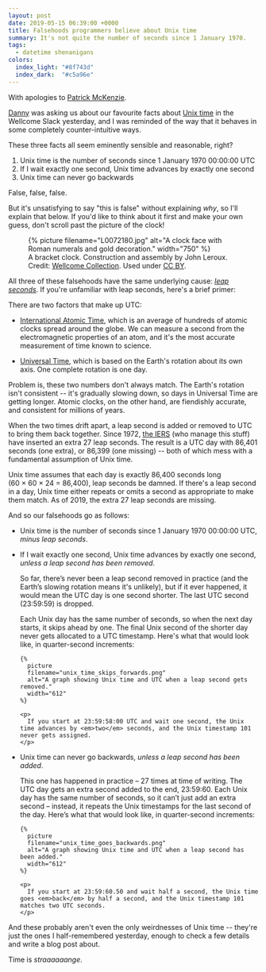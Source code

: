```yaml
---
layout: post
date: 2019-05-15 06:39:00 +0000
title: Falsehoods programmers believe about Unix time
summary: It's not quite the number of seconds since 1 January 1970.
tags:
  - datetime shenanigans
colors:
  index_light: "#8f743d"
  index_dark:  "#c5a96e"
---
```


With apologies to [Patrick McKenzie].

[Danny] was asking us about our favourite facts about [Unix time] in the Wellcome Slack yesterday, and I was reminded of the way that it behaves in some completely counter-intuitive ways.

These three facts all seem eminently sensible and reasonable, right?

1.  Unix time is the number of seconds since 1 January 1970 00:00:00 UTC
2.  If I wait exactly one second, Unix time advances by exactly one second
3.  Unix time can never go backwards

False, false, false.

But it's unsatisfying to say "this is false" without explaining *why*, so I'll explain that below.
If you'd like to think about it first and make your own guess, don't scroll past the picture of the clock!

<figure>
  {%
    picture
    filename="L0072180.jpg"
    alt="A clock face with Roman numerals and gold decoration."
    width="750"
  %}
  <figcaption>
    A bracket clock.
    Construction and assembly by John Leroux.
    Credit: <a href="https://wellcomecollection.org/works/t8v9t648">Wellcome Collection</a>.
    Used under <a href="https://creativecommons.org/licenses/by/4.0/">CC&nbsp;BY</a>.
  </figcaption>
</figure>

All three of these falsehoods have the same underlying cause: *[leap seconds]*.
If you're unfamiliar with leap seconds, here's a brief primer:

There are two factors that make up UTC:

*   [International Atomic Time], which is an average of hundreds of atomic clocks spread around the globe.
    We can measure a second from the electromagnetic properties of an atom, and it's the most accurate measurement of time known to science.

*   [Universal Time], which is based on the Earth's rotation about its own axis.
    One complete rotation is one day.

Problem is, these two numbers don't always match.
The Earth's rotation isn't consistent -- it's gradually slowing down, so days in Universal Time are getting longer.
Atomic clocks, on the other hand, are fiendishly accurate, and consistent for millions of years.

When the two times drift apart, a leap second is added or removed to UTC to bring them back together.
Since 1972, [the IERS] \(who manage this stuff) have inserted an extra 27 leap seconds.
The result is a UTC day with 86,401 seconds (one extra), or 86,399 (one missing) -- both of which mess with a fundamental assumption of Unix time.

Unix time assumes that each day is exactly 86,400 seconds long (60&nbsp;&times;&nbsp;60&nbsp;&times;&nbsp;24&nbsp;=&nbsp;86,400), leap seconds be damned.
If there's a leap second in a day, Unix time either repeats or omits a second as appropriate to make them match.
As of 2019, the extra 27 leap seconds are missing.

And so our falsehoods go as follows:

<ul>
  <li>
    <p>
      Unix time is the number of seconds since 1 January 1970 00:00:00 UTC, <em>minus leap seconds</em>.
    </p>
  </li>
  <li>
    <p>
      If I wait exactly one second, Unix time advances by exactly one second, <em>unless a leap second has been removed</em>.
    </p>
    <p>
      So far, there’s never been a leap second removed in practice (and the Earth’s slowing rotation means it's unlikely), but if it ever happened, it would mean the UTC day is one second shorter.
      The last UTC second (23:59:59) is dropped.
    </p>
    <p>
      Each Unix day has the same number of seconds, so when the next day starts, it skips ahead by one.
      The final Unix second of the shorter day never gets allocated to a UTC timestamp.
      Here's what that would look like, in quarter-second increments:
    </p>

    {%
      picture
      filename="unix_time_skips_forwards.png"
      alt="A graph showing Unix time and UTC when a leap second gets removed."
      width="612"
    %}

    <p>
      If you start at 23:59:58:00 UTC and wait one second, the Unix time advances by <em>two</em> seconds, and the Unix timestamp 101 never gets assigned.
    </p>
  </li>
  <li>
    <p>
      Unix time can never go backwards, <em>unless a leap second has been added</em>.
    </p>
    <p>
      This one has happened in practice – 27 times at time of writing.
      The UTC day gets an extra second added to the end, 23:59:60.
      Each Unix day has the same number of seconds, so it can’t just add an extra second – instead, it repeats the Unix timestamps for the last second of the day.
      Here’s what that would look like, in quarter-second increments:
    </p>

    {%
      picture
      filename="unix_time_goes_backwards.png"
      alt="A graph showing Unix time and UTC when a leap second has been added."
      width="612"
    %}

    <p>
      If you start at 23:59:60.50 and wait half a second, the Unix time goes <em>back</em> by half a second, and the Unix timestamp 101 matches two UTC seconds.
    </p>
  </li>
</ul>

And these probably aren't even the only weirdnesses of Unix time -- they're just the ones I half-remembered yesterday, enough to check a few details and write a blog post about.

Time is *straaaaaange*.

[Patrick McKenzie]: https://www.kalzumeus.com/2010/06/17/falsehoods-programmers-believe-about-names/
[Danny]: https://twitter.com/dannybirchall
[Unix time]: https://en.wikipedia.org/wiki/Unix_time
[leap seconds]: https://en.wikipedia.org/wiki/Leap_second
[International Atomic Time]: https://en.wikipedia.org/wiki/International_Atomic_Time
[Universal Time]: https://en.wikipedia.org/wiki/Universal_Time
[the IERS]: https://en.wikipedia.org/wiki/International_Earth_Rotation_and_Reference_Systems_Service
